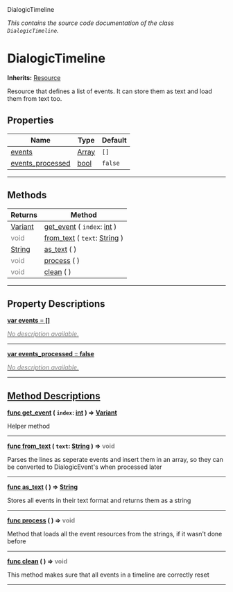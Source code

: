 
<div class="header-banner purple">
<div class="header-label purple">DialogicTimeline</div>
</div>

*This contains the source code documentation of the class `DialogicTimeline`.*
        
# DialogicTimeline
**Inherits:** [Resource](https://docs.godotengine.org/en/latest/classes/class_resource.html#class-resource)

Resource that defines a list of events. It can store them as text and load them from text too.
## Properties
Name | Type | Default 
--- | --- | --- 
[<span class="hljs-title">events</span>](#property-events) | [Array](https://docs.godotengine.org/en/latest/classes/class_array.html#class-array) |  `[]` 
[<span class="hljs-title">events_processed</span>](#property-events_processed) | [bool](https://docs.godotengine.org/en/latest/classes/class_bool.html#class-bool) |  `false` 
--- 

## Methods
Returns | Method 
--- | --- 
<span class="hljs-attribute">[Variant](https://docs.godotengine.org/en/latest/classes/class_variant.html#class-variant)</span> | [<span class="hljs-title">get_event</span>](#method-get_event) ( `index`: [int](https://docs.godotengine.org/en/latest/classes/class_int.html#class-int) ) 
<span style = "color: gray">void</span> | [<span class="hljs-title">from_text</span>](#method-from_text) ( `text`: [String](https://docs.godotengine.org/en/latest/classes/class_string.html#class-string) ) 
<span class="hljs-attribute">[String](https://docs.godotengine.org/en/latest/classes/class_string.html#class-string)</span> | [<span class="hljs-title">as_text</span>](#method-as_text) ( ) 
<span style = "color: gray">void</span> | [<span class="hljs-title">process</span>](#method-process) ( ) 
<span style = "color: gray">void</span> | [<span class="hljs-title">clean</span>](#method-clean) ( ) 
--- 
## Property Descriptions



<a class="header" id="property-events" href="#property-events">**<span class="hljs-attribute">var</span> <span class="hljs-title">events</span> <span style = "color: gray"> = </span> []** 



 <span style = "color: gray">*No description available.*</span> 

---



<a class="header" id="property-events_processed" href="#property-events_processed">**<span class="hljs-attribute">var</span> <span class="hljs-title">events_processed</span> <span style = "color: gray"> = </span> false** 



 <span style = "color: gray">*No description available.*</span> 

---

## Method Descriptions



<a class="header" id="method-get_event" href="#method-get_event">**<span class="hljs-attribute">func</span> [<span class="hljs-title">get_event</span>](#method-get_event) ( `index`: [int](https://docs.godotengine.org/en/latest/classes/class_int.html#class-int) )</a>  ⇒ <span class="hljs-attribute">[Variant](https://docs.godotengine.org/en/latest/classes/class_variant.html#class-variant)</span>** 



Helper method

---



<a class="header" id="method-from_text" href="#method-from_text">**<span class="hljs-attribute">func</span> [<span class="hljs-title">from_text</span>](#method-from_text) ( `text`: [String](https://docs.godotengine.org/en/latest/classes/class_string.html#class-string) )</a>  ⇒ <span style = "color: gray">void</span>** 



Parses the lines as seperate events and insert them in an array, so they can be converted to DialogicEvent's when processed later

---



<a class="header" id="method-as_text" href="#method-as_text">**<span class="hljs-attribute">func</span> [<span class="hljs-title">as_text</span>](#method-as_text) ( )</a>  ⇒ <span class="hljs-attribute">[String](https://docs.godotengine.org/en/latest/classes/class_string.html#class-string)</span>** 



Stores all events in their text format and returns them as a string

---



<a class="header" id="method-process" href="#method-process">**<span class="hljs-attribute">func</span> [<span class="hljs-title">process</span>](#method-process) ( )</a>  ⇒ <span style = "color: gray">void</span>** 



Method that loads all the event resources from the strings, if it wasn't done before

---



<a class="header" id="method-clean" href="#method-clean">**<span class="hljs-attribute">func</span> [<span class="hljs-title">clean</span>](#method-clean) ( )</a>  ⇒ <span style = "color: gray">void</span>** 



This method makes sure that all events in a timeline are correctly reset

---

